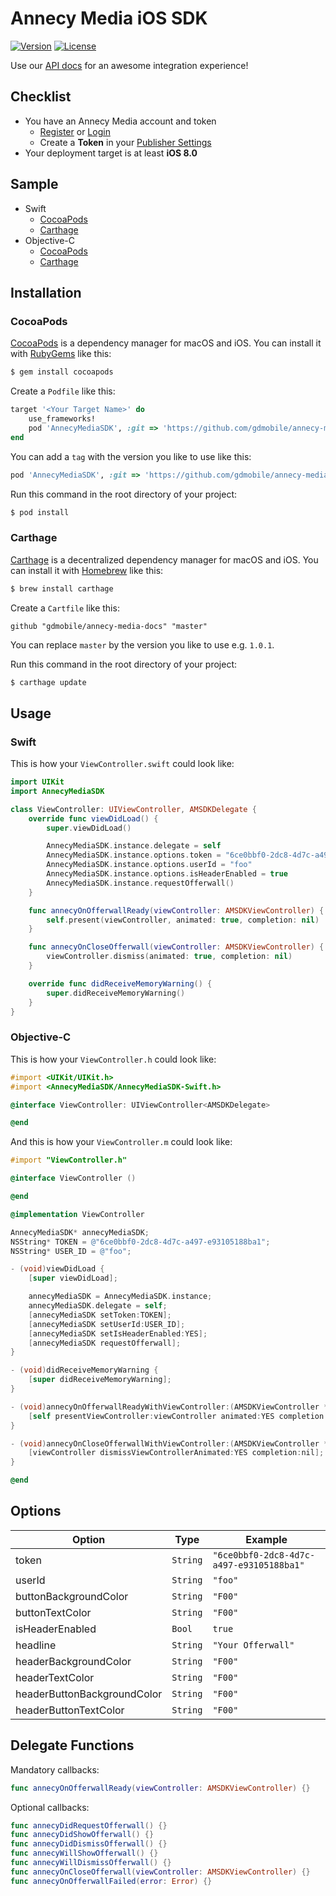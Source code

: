 # Annecy Media iOS SDK

[![Version](https://img.shields.io/badge/Version-1.0.1-green.svg)](https://github.com/gdmobile/annecy-media-ios-sdk/releases)
[![License](https://img.shields.io/badge/License-MIT-lightgrey.svg)](https://raw.githubusercontent.com/gdmobile/annecy-media-ios-sdk/master/LICENSE)

Use our [API docs](https://admin.annecy.media/docs) for an awesome integration experience!

## Checklist

* You have an Annecy Media account and token
    * [Register](https://admin.annecy.media/getting-started) or [Login](https://admin.annecy.media/login)
    * Create a **Token** in your [Publisher Settings](https://admin.annecy.media/publishers)
* Your deployment target is at least **iOS 8.0**

## Sample

* Swift
    * [CocoaPods](https://github.com/gdmobile/annecy-media-ios-sdk/tree/master/SampleProject/SampleSwiftPods)
    * [Carthage](https://github.com/gdmobile/annecy-media-ios-sdk/tree/master/SampleProject/SampleSwiftCarthage)
* Objective-C
    * [CocoaPods](https://github.com/gdmobile/annecy-media-ios-sdk/tree/master/SampleProject/SampleObjCPods)
    * [Carthage](https://github.com/gdmobile/annecy-media-ios-sdk/tree/master/SampleProject/SampleObjCCarthage)

## Installation

### CocoaPods

[CocoaPods](https://cocoapods.org) is a dependency manager for macOS and iOS. You can install it with [RubyGems](https://rubygems.org) like this:

``` bash
$ gem install cocoapods
```

Create a `Podfile` like this:

``` ruby
target '<Your Target Name>' do
    use_frameworks!
    pod 'AnnecyMediaSDK', :git => 'https://github.com/gdmobile/annecy-media-ios-sdk.git'
end
```

You can add a `tag` with the version you like to use like this:

``` ruby
pod 'AnnecyMediaSDK', :git => 'https://github.com/gdmobile/annecy-media-ios-sdk.git', :tag => '1.0.1'
```

Run this command in the root directory of your project:

```bash
$ pod install
```

### Carthage

[Carthage](https://github.com/Carthage/Carthage) is a decentralized dependency manager for macOS and iOS. You can install it with [Homebrew](https://brew.sh) like this:

``` bash
$ brew install carthage
```

Create a `Cartfile` like this:

```
github "gdmobile/annecy-media-docs" "master"
```

You can replace `master` by the version you like to use e.g. `1.0.1`.

Run this command in the root directory of your project:

``` bash
$ carthage update
```

## Usage

### Swift

This is how your `ViewController.swift` could look like:

``` swift
import UIKit
import AnnecyMediaSDK

class ViewController: UIViewController, AMSDKDelegate {
    override func viewDidLoad() {
        super.viewDidLoad()

        AnnecyMediaSDK.instance.delegate = self
        AnnecyMediaSDK.instance.options.token = "6ce0bbf0-2dc8-4d7c-a497-e93105188ba1"
        AnnecyMediaSDK.instance.options.userId = "foo"
        AnnecyMediaSDK.instance.options.isHeaderEnabled = true
        AnnecyMediaSDK.instance.requestOfferwall()
    }

    func annecyOnOfferwallReady(viewController: AMSDKViewController) {
        self.present(viewController, animated: true, completion: nil)
    }

    func annecyOnCloseOfferwall(viewController: AMSDKViewController) {
        viewController.dismiss(animated: true, completion: nil)
    }

    override func didReceiveMemoryWarning() {
        super.didReceiveMemoryWarning()
    }
}
```

### Objective-C

This is how your `ViewController.h` could look like:

``` objective-c
#import <UIKit/UIKit.h>
#import <AnnecyMediaSDK/AnnecyMediaSDK-Swift.h>

@interface ViewController: UIViewController<AMSDKDelegate>

@end
```

And this is how your `ViewController.m` could look like:

``` objective-c
#import "ViewController.h"

@interface ViewController ()

@end

@implementation ViewController

AnnecyMediaSDK* annecyMediaSDK;
NSString* TOKEN = @"6ce0bbf0-2dc8-4d7c-a497-e93105188ba1";
NSString* USER_ID = @"foo";

- (void)viewDidLoad {
    [super viewDidLoad];

    annecyMediaSDK = AnnecyMediaSDK.instance;
    annecyMediaSDK.delegate = self;
    [annecyMediaSDK setToken:TOKEN];
    [annecyMediaSDK setUserId:USER_ID];
    [annecyMediaSDK setIsHeaderEnabled:YES];
    [annecyMediaSDK requestOfferwall];
}

- (void)didReceiveMemoryWarning {
    [super didReceiveMemoryWarning];
}

- (void)annecyOnOfferwallReadyWithViewController:(AMSDKViewController * _Nonnull)viewController {
    [self presentViewController:viewController animated:YES completion:nil];
}

- (void)annecyOnCloseOfferwallWithViewController:(AMSDKViewController *)viewController {
    [viewController dismissViewControllerAnimated:YES completion:nil];
}

@end
```

## Options

| Option                      | Type     | Example |
| --------------------------- | -------- | ------- |
| token                       | `String` | `"6ce0bbf0-2dc8-4d7c-a497-e93105188ba1"` |
| userId                      | `String` | `"foo"` |
| buttonBackgroundColor       | `String` | `"F00"` |
| buttonTextColor             | `String` | `"F00"` |
| isHeaderEnabled             | `Bool`   | `true` |
| headline                    | `String` | `"Your Offerwall"` |
| headerBackgroundColor       | `String` | `"F00"` |
| headerTextColor             | `String` | `"F00"` |
| headerButtonBackgroundColor | `String` | `"F00"` |
| headerButtonTextColor       | `String` | `"F00"` |

## Delegate Functions

Mandatory callbacks:
``` swift
func annecyOnOfferwallReady(viewController: AMSDKViewController) {}
```

Optional callbacks:
``` swift
func annecyDidRequestOfferwall() {}
func annecyDidShowOfferwall() {}
func annecyDidDismissOfferwall() {}
func annecyWillShowOfferwall() {}
func annecyWillDismissOfferwall() {}
func annecyOnCloseOfferwall(viewController: AMSDKViewController) {}
func annecyOnOfferwallFailed(error: Error) {}
```
